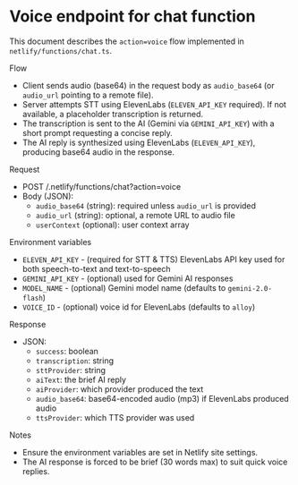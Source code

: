 # Voice endpoint for chat function

This document describes the `action=voice` flow implemented in `netlify/functions/chat.ts`.

Flow
- Client sends audio (base64) in the request body as `audio_base64` (or `audio_url` pointing to a remote file).
- Server attempts STT using ElevenLabs (`ELEVEN_API_KEY` required). If not available, a placeholder transcription is returned.
- The transcription is sent to the AI (Gemini via `GEMINI_API_KEY`) with a short prompt requesting a concise reply.
- The AI reply is synthesized using ElevenLabs (`ELEVEN_API_KEY`), producing base64 audio in the response.

Request
- POST /.netlify/functions/chat?action=voice
- Body (JSON):
  - `audio_base64` (string): required unless `audio_url` is provided
  - `audio_url` (string): optional, a remote URL to audio file
  - `userContext` (optional): user context array

Environment variables
- `ELEVEN_API_KEY` - (required for STT & TTS) ElevenLabs API key used for both speech-to-text and text-to-speech
- `GEMINI_API_KEY` - (optional) used for Gemini AI responses
- `MODEL_NAME` - (optional) Gemini model name (defaults to `gemini-2.0-flash`)
- `VOICE_ID` - (optional) voice id for ElevenLabs (defaults to `alloy`)

Response
- JSON:
  - `success`: boolean
  - `transcription`: string
  - `sttProvider`: string
  - `aiText`: the brief AI reply
  - `aiProvider`: which provider produced the text
  - `audio_base64`: base64-encoded audio (mp3) if ElevenLabs produced audio
  - `ttsProvider`: which TTS provider was used

Notes
- Ensure the environment variables are set in Netlify site settings.
- The AI response is forced to be brief (30 words max) to suit quick voice replies.
